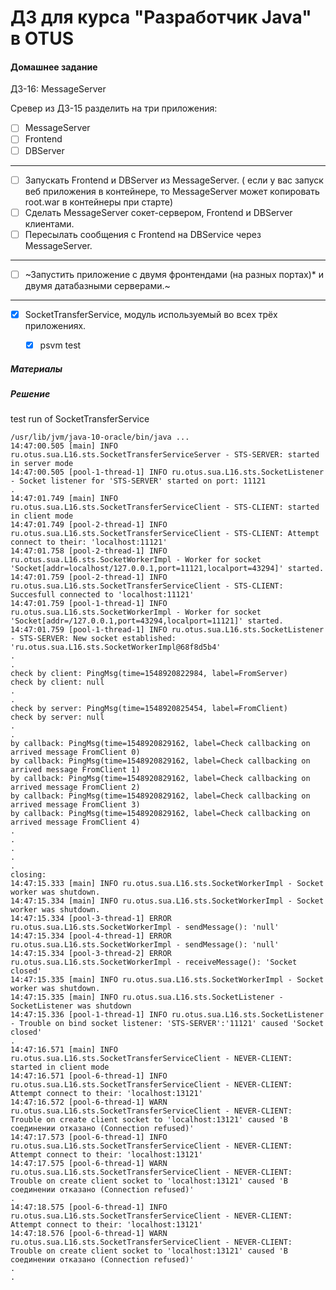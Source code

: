 ﻿# ДЗ для курса "Разработчик Java" в OTUS


#### Домашнее задание
ДЗ-16: MessageServer

Cревер из ДЗ-15 разделить на три приложения:
- [ ] MessageServer
- [ ] Frontend
- [ ] DBServer
---
- [ ] Запускать Frontend и DBServer из MessageServer. ( если у вас запуск веб приложения в контейнере, то MessageServer может копировать root.war в контейнеры при старте) 
- [ ] Сделать MessageServer сокет-сервером, Frontend и DBServer клиентами.
- [ ] Пересылать сообщения с Frontend на DBService через MessageServer.
---
- [ ] ~Запустить приложение с двумя фронтендами (на разных портах)* и двумя датабазными серверами.~
---
- [x] SocketTransferService, модуль используемый во всех трёх приложениях.
  - [x] psvm test
  

##### Материалы

##### Решение

test run of SocketTransferService
``` 
/usr/lib/jvm/java-10-oracle/bin/java ...
14:47:00.505 [main] INFO ru.otus.sua.L16.sts.SocketTransferServiceServer - STS-SERVER: started in server mode
14:47:00.505 [pool-1-thread-1] INFO ru.otus.sua.L16.sts.SocketListener - Socket listener for 'STS-SERVER' started on port: 11121
.
14:47:01.749 [main] INFO ru.otus.sua.L16.sts.SocketTransferServiceClient - STS-CLIENT: started in client mode
14:47:01.749 [pool-2-thread-1] INFO ru.otus.sua.L16.sts.SocketTransferServiceClient - STS-CLIENT: Attempt connect to their: 'localhost:11121'
14:47:01.758 [pool-2-thread-1] INFO ru.otus.sua.L16.sts.SocketWorkerImpl - Worker for socket 'Socket[addr=localhost/127.0.0.1,port=11121,localport=43294]' started.
14:47:01.759 [pool-2-thread-1] INFO ru.otus.sua.L16.sts.SocketTransferServiceClient - STS-CLIENT: Succesfull connected to 'localhost:11121'
14:47:01.759 [pool-1-thread-1] INFO ru.otus.sua.L16.sts.SocketWorkerImpl - Worker for socket 'Socket[addr=/127.0.0.1,port=43294,localport=11121]' started.
14:47:01.759 [pool-1-thread-1] INFO ru.otus.sua.L16.sts.SocketListener - STS-SERVER: New socket established: 'ru.otus.sua.L16.sts.SocketWorkerImpl@68f8d5b4'
.
.
check by client: PingMsg(time=1548920822984, label=FromServer)
check by client: null
.
.
check by server: PingMsg(time=1548920825454, label=FromClient)
check by server: null
.
.
by callback: PingMsg(time=1548920829162, label=Check callbacking on arrived message FromClient 0)
by callback: PingMsg(time=1548920829162, label=Check callbacking on arrived message FromClient 1)
by callback: PingMsg(time=1548920829162, label=Check callbacking on arrived message FromClient 2)
by callback: PingMsg(time=1548920829162, label=Check callbacking on arrived message FromClient 3)
by callback: PingMsg(time=1548920829162, label=Check callbacking on arrived message FromClient 4)
.
.
.
.
.
closing:
14:47:15.333 [main] INFO ru.otus.sua.L16.sts.SocketWorkerImpl - Socket worker was shutdown.
14:47:15.334 [main] INFO ru.otus.sua.L16.sts.SocketWorkerImpl - Socket worker was shutdown.
14:47:15.334 [pool-3-thread-1] ERROR ru.otus.sua.L16.sts.SocketWorkerImpl - sendMessage(): 'null'
14:47:15.334 [pool-4-thread-1] ERROR ru.otus.sua.L16.sts.SocketWorkerImpl - sendMessage(): 'null'
14:47:15.334 [pool-3-thread-2] ERROR ru.otus.sua.L16.sts.SocketWorkerImpl - receiveMessage(): 'Socket closed'
14:47:15.335 [main] INFO ru.otus.sua.L16.sts.SocketWorkerImpl - Socket worker was shutdown.
14:47:15.335 [main] INFO ru.otus.sua.L16.sts.SocketListener - SocketListener was shutdown
14:47:15.336 [pool-1-thread-1] INFO ru.otus.sua.L16.sts.SocketListener - Trouble on bind socket listener: 'STS-SERVER':'11121' caused 'Socket closed'
.
14:47:16.571 [main] INFO ru.otus.sua.L16.sts.SocketTransferServiceClient - NEVER-CLIENT: started in client mode
14:47:16.571 [pool-6-thread-1] INFO ru.otus.sua.L16.sts.SocketTransferServiceClient - NEVER-CLIENT: Attempt connect to their: 'localhost:13121'
14:47:16.572 [pool-6-thread-1] WARN ru.otus.sua.L16.sts.SocketTransferServiceClient - NEVER-CLIENT: Trouble on create client socket to 'localhost:13121' caused 'В соединении отказано (Connection refused)'
14:47:17.573 [pool-6-thread-1] INFO ru.otus.sua.L16.sts.SocketTransferServiceClient - NEVER-CLIENT: Attempt connect to their: 'localhost:13121'
14:47:17.575 [pool-6-thread-1] WARN ru.otus.sua.L16.sts.SocketTransferServiceClient - NEVER-CLIENT: Trouble on create client socket to 'localhost:13121' caused 'В соединении отказано (Connection refused)'
.
14:47:18.575 [pool-6-thread-1] INFO ru.otus.sua.L16.sts.SocketTransferServiceClient - NEVER-CLIENT: Attempt connect to their: 'localhost:13121'
14:47:18.576 [pool-6-thread-1] WARN ru.otus.sua.L16.sts.SocketTransferServiceClient - NEVER-CLIENT: Trouble on create client socket to 'localhost:13121' caused 'В соединении отказано (Connection refused)'
.
.

```